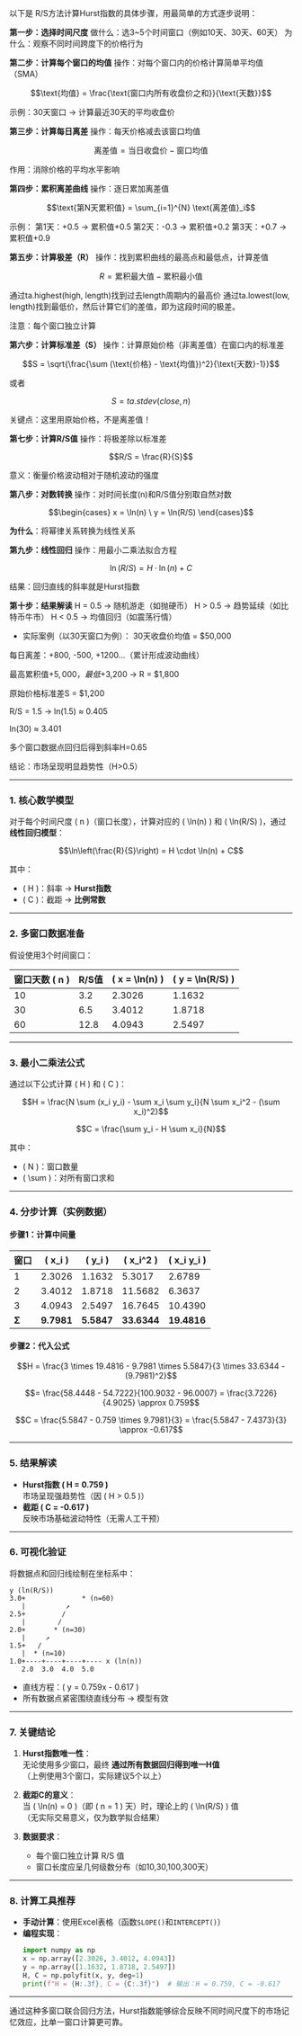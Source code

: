 以下是 R/S方法计算Hurst指数的具体步骤，用最简单的方式逐步说明：

**第一步：选择时间尺度**
做什么：选3~5个时间窗口（例如10天、30天、60天）
为什么：观察不同时间跨度下的价格行为

**第二步：计算每个窗口的均值**
操作：对每个窗口内的价格计算简单平均值（SMA）
```math
\text{均值} = \frac{\text{窗口内所有收盘价之和}}{\text{天数}}
```
示例：30天窗口 → 计算最近30天的平均收盘价


**第三步：计算每日离差**
操作：每天价格减去该窗口均值
```math
\text{离差值} = \text{当日收盘价} - \text{窗口均值}
```
作用：消除价格的平均水平影响


**第四步：累积离差曲线**
操作：逐日累加离差值
```math
\text{第N天累积值} = \sum_{i=1}^{N} \text{离差值}_i
```
示例： 第1天：+0.5 → 累积值+0.5 第2天：-0.3 → 累积值+0.2 第3天：+0.7 → 累积值+0.9


**第五步：计算极差（R）**
操作：找到累积曲线的最高点和最低点，计算差值
```math
R = \text{累积最大值} - \text{累积最小值}
```
通过ta.highest(high, length)找到过去length周期内的最高价
通过ta.lowest(low, length)找到最低价，然后计算它们的差值，即为这段时间的极差。

注意：每个窗口独立计算

**第六步：计算标准差（S）**
操作：计算原始价格（非离差值）在窗口内的标准差
```math
S = \sqrt{\frac{\sum (\text{价格} - \text{均值})^2}{\text{天数}-1}}
```
或者
```math
S = ta.stdev(close, n)
```
关键点：这里用原始价格，不是离差值！

**第七步：计算R/S值**
操作：将极差除以标准差
```math
R/S = \frac{R}{S}
```
意义：衡量价格波动相对于随机波动的强度

**第八步：对数转换**
操作：对时间长度(n)和R/S值分别取自然对数
```math
\begin{cases}
x = \ln(n) \
y = \ln(R/S)
\end{cases}
```
**为什么**：将幂律关系转换为线性关系



**第九步：线性回归**
操作：用最小二乘法拟合方程
```math
\ln(R/S) = H \cdot \ln(n) + C
```
结果：回归直线的斜率就是Hurst指数

**第十步：结果解读**
H = 0.5 → 随机游走（如抛硬币）
H > 0.5 → 趋势延续（如比特币牛市）
H < 0.5 → 均值回归（如震荡行情）

- 实际案例（以30天窗口为例）：
30天收盘价均值 = $50,000
  
每日离差：+800, -500, +1200...（累计形成波动曲线）

最高累积值+$5,000，最低+$3,200 → R = $1,800

原始价格标准差S = $1,200

R/S = 1.5 → ln(1.5) ≈ 0.405

ln(30) ≈ 3.401

多个窗口数据点回归后得到斜率H=0.65

结论：市场呈现明显趋势性（H>0.5）





---

### **1. 核心数学模型**
对于每个时间尺度 \( n \)（窗口长度），计算对应的 \( \ln(n) \) 和 \( \ln(R/S) \)，通过 **线性回归模型**：
```math
\ln\left(\frac{R}{S}\right) = H \cdot \ln(n) + C
```
其中：
- \( H \)：斜率 → **Hurst指数**
- \( C \)：截距 → **比例常数**

---

### **2. 多窗口数据准备**
假设使用3个时间窗口：

| 窗口天数 \( n \) | R/S值 | \( x = \ln(n) \) | \( y = \ln(R/S) \) |
|------------------|-------|------------------|--------------------|
| 10               | 3.2   | 2.3026           | 1.1632             |
| 30               | 6.5   | 3.4012           | 1.8718             |
| 60               | 12.8  | 4.0943           | 2.5497             |

---

### **3. 最小二乘法公式**
通过以下公式计算 \( H \) 和 \( C \)：
```math
H = \frac{N \sum (x_i y_i) - \sum x_i \sum y_i}{N \sum x_i^2 - (\sum x_i)^2}
```
```math
C = \frac{\sum y_i - H \sum x_i}{N}
```
其中：
- \( N \)：窗口数量
- \( \sum \)：对所有窗口求和

---

### **4. 分步计算（实例数据）**
#### **步骤1：计算中间量**
| 窗口 | \( x_i \) | \( y_i \) | \( x_i^2 \) | \( x_i y_i \) |
|------|-----------|-----------|-------------|---------------|
| 1    | 2.3026    | 1.1632    | 5.3017      | 2.6789        |
| 2    | 3.4012    | 1.8718    | 11.5682     | 6.3637        |
| 3    | 4.0943    | 2.5497    | 16.7645     | 10.4390       |
| **Σ** | **9.7981** | **5.5847** | **33.6344** | **19.4816** |

#### **步骤2：代入公式**
```math
H = \frac{3 \times 19.4816 - 9.7981 \times 5.5847}{3 \times 33.6344 - (9.7981)^2}
```
```math
= \frac{58.4448 - 54.7222}{100.9032 - 96.0007} = \frac{3.7226}{4.9025} \approx 0.759
```

```math
C = \frac{5.5847 - 0.759 \times 9.7981}{3} = \frac{5.5847 - 7.4373}{3} \approx -0.617
```

---

### **5. 结果解读**
- **Hurst指数 \( H = 0.759 \)**  
  市场呈现强趋势性（因 \( H > 0.5 \)）
- **截距 \( C = -0.617 \)**  
  反映市场基础波动特性（无需人工干预）

---

### **6. 可视化验证**
将数据点和回归线绘制在坐标系中：
```
y (ln(R/S))
3.0+              * (n=60)
   |          ↗ 
2.5+         /
   |        /
2.0+       * (n=30)
   |     ↗
1.5+   /
   |  * (n=10)
1.0+----+----+----+---- x (ln(n))
   2.0  3.0  4.0  5.0
```
- 直线方程：\( y = 0.759x - 0.617 \)
- 所有数据点紧密围绕直线分布 → 模型有效

---

### **7. 关键结论**
1. **Hurst指数唯一性**：  
   无论使用多少窗口，最终 **通过所有数据回归得到唯一H值**  
   （上例使用3个窗口，实际建议5个以上）

2. **截距C的意义**：  
   当 \( \ln(n) = 0 \)（即 \( n = 1 \) 天）时，理论上的 \( \ln(R/S) \) 值  
   （无实际交易意义，仅为数学拟合结果）

3. **数据要求**：  
   - 每个窗口独立计算 R/S 值  
   - 窗口长度应呈几何级数分布（如10,30,100,300天）

---

### **8. 计算工具推荐**
- **手动计算**：使用Excel表格（函数`SLOPE()`和`INTERCEPT()`）  
- **编程实现**：
  ```python
  import numpy as np
  x = np.array([2.3026, 3.4012, 4.0943])
  y = np.array([1.1632, 1.8718, 2.5497])
  H, C = np.polyfit(x, y, deg=1)
  print(f"H = {H:.3f}, C = {C:.3f}")  # 输出：H = 0.759, C = -0.617
  ```

---

通过这种多窗口联合回归方法，Hurst指数能够综合反映不同时间尺度下的市场记忆效应，比单一窗口计算更可靠。
